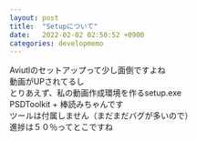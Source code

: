 ```yaml
---
layout: post
title:  "Setupについて"
date:   2022-02-02 02:50:52 +0900
categories: developmemo
---
```


Aviutlのセットアップって少し面倒ですよね</br>
動画がUPされてるし</br>
とりあえず、私の動画作成環境を作るsetup.exe</br>
PSDToolkit + 棒読みちゃんです</br>
ツールは付属しません（まだまだバグが多いので）</br>
進捗は５０％ってとこですね</br>
